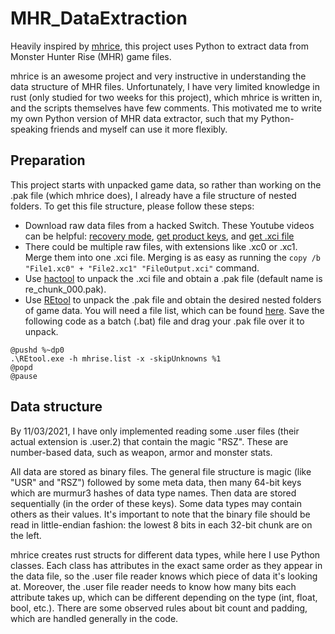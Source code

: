 # MHR_DataExtraction
Heavily inspired by [mhrice](https://github.com/wwylele/mhrice), this project uses Python to extract data from Monster Hunter Rise (MHR) game files.

mhrice is an awesome project and very instructive in understanding the data structure of MHR files. Unfortunately, I have very limited knowledge in rust (only studied for two weeks for this project), which mhrice is written in, and the scripts themselves have few comments. This motivated me to write my own Python version of MHR data extractor, such that my Python-speaking friends and myself can use it more flexibly. 

## Preparation
This project starts with unpacked game data, so rather than working on the .pak file (which mhrice does), I already have a file structure of nested folders. To get this file structure, please follow these steps:

* Download raw data files from a hacked Switch. These Youtube videos can be helpful: [recovery mode](https://www.youtube.com/watch?v=3-UeB_enPrM), [get product keys](https://www.youtube.com/watch?v=2LyNjylC7yY), and [get .xci file](https://www.youtube.com/watch?v=PGjEyI_YFuo&t=440s) 
* There could be multiple raw files, with extensions like .xc0 or .xc1. Merge them into one .xci file. Merging is as easy as running the `copy /b "File1.xc0" + "File2.xc1" "FileOutput.xci"` command.
* Use [hactool](https://github.com/SciresM/hactool) to unpack the .xci file and obtain a .pak file (default name is re_chunk_000.pak).
* Use [REtool](https://residentevilmodding.boards.net/thread/10567/pak-tex-editing-tool) to unpack the .pak file and obtain the desired nested folders of game data. You will need a file list, which can be found [here](https://raw.githubusercontent.com/mhvuze/MonsterHunterRiseModding/main/files/mhrise.list). Save the following code as a batch (.bat) file and drag your .pak file over it to unpack.
```@setlocal enableextensions
@pushd %~dp0
.\REtool.exe -h mhrise.list -x -skipUnknowns %1
@popd
@pause
```

## Data structure
By 11/03/2021, I have only implemented reading some .user files (their actual extension is .user.2) that contain the magic "RSZ". These are number-based data, such as weapon, armor and monster stats.

All data are stored as binary files. The general file structure is magic (like "USR" and "RSZ") followed by some meta data, then many 64-bit keys which are murmur3 hashes of data type names. Then data are stored sequentially (in the order of these keys). Some data types may contain others as their values. It's important to note that the binary file should be read in little-endian fashion: the lowest 8 bits in each 32-bit chunk are on the left.

mhrice creates rust structs for different data types, while here I use Python classes. Each class has attributes in the exact same order as they appear in the data file, so the .user file reader knows which piece of data it's looking at. Moreover, the .user file reader needs to know how many bits each attribute takes up, which can be different depending on the type (int, float, bool, etc.). There are some observed rules about bit count and padding, which are handled generally in the code.
